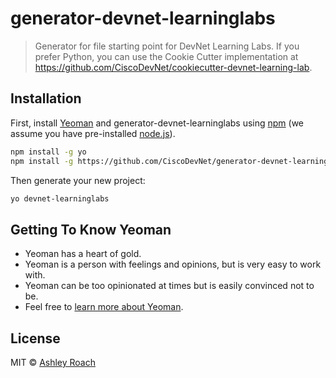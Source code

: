 # generator-devnet-learninglabs
> Generator for file starting point for DevNet Learning Labs. If you prefer Python, you can use the Cookie Cutter implementation at https://github.com/CiscoDevNet/cookiecutter-devnet-learning-lab. 

## Installation

First, install [Yeoman](http://yeoman.io) and generator-devnet-learninglabs using [npm](https://www.npmjs.com/) (we assume you have pre-installed [node.js](https://nodejs.org/)).

```bash
npm install -g yo
npm install -g https://github.com/CiscoDevNet/generator-devnet-learninglabs
```

Then generate your new project:

```bash
yo devnet-learninglabs
```

## Getting To Know Yeoman

 * Yeoman has a heart of gold.
 * Yeoman is a person with feelings and opinions, but is very easy to work with.
 * Yeoman can be too opinionated at times but is easily convinced not to be.
 * Feel free to [learn more about Yeoman](http://yeoman.io/).

## License

MIT © [Ashley Roach](https://developer.cisco.com)
